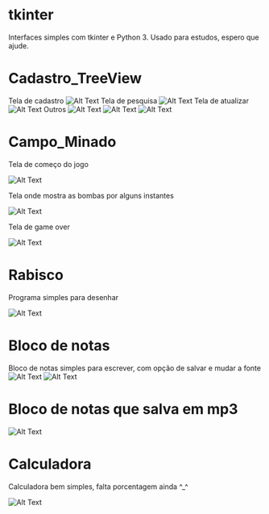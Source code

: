 # tkinter
Interfaces simples com tkinter e Python 3.
Usado para estudos, espero que ajude.

# Cadastro_TreeView
Tela de cadastro
![Alt Text](https://github.com/JonathanGalk/tkinter/blob/master/imagens/01.jpg)
Tela de pesquisa
![Alt Text](https://github.com/JonathanGalk/tkinter/blob/master/imagens/02.jpg)
Tela de atualizar
![Alt Text](https://github.com/JonathanGalk/tkinter/blob/master/imagens/03.jpg)
Outros
![Alt Text](https://github.com/JonathanGalk/tkinter/blob/master/imagens/04.jpg)
![Alt Text](https://github.com/JonathanGalk/tkinter/blob/master/imagens/05.jpg)
![Alt Text](https://github.com/JonathanGalk/tkinter/blob/master/imagens/06.jpg)

# Campo_Minado
Tela de começo do jogo

![Alt Text](https://github.com/JonathanGalk/tkinter/blob/master/imagens/c1.jpg)

Tela onde mostra as bombas por alguns instantes

![Alt Text](https://github.com/JonathanGalk/tkinter/blob/master/imagens/c2.jpg)

Tela de game over

![Alt Text](https://github.com/JonathanGalk/tkinter/blob/master/imagens/c3.jpg)

# Rabisco
Programa simples para desenhar

![Alt Text](https://github.com/JonathanGalk/tkinter/blob/master/imagens/rab.jpg)

# Bloco de notas
Bloco de notas simples para escrever, com opção de salvar e mudar a fonte
![Alt Text](https://github.com/JonathanGalk/tkinter/blob/master/imagens/bloc1.jpg)
![Alt Text](https://github.com/JonathanGalk/tkinter/blob/master/imagens/bloc2.png)

# Bloco de notas que salva em mp3
![Alt Text](https://github.com/JonathanGalk/tkinter/blob/master/imagens/bloco-voz.png)

# Calculadora 
Calculadora bem simples, falta porcentagem ainda ^_^

![Alt Text](https://github.com/JonathanGalk/tkinter/blob/master/imagens/calc.jpg)


